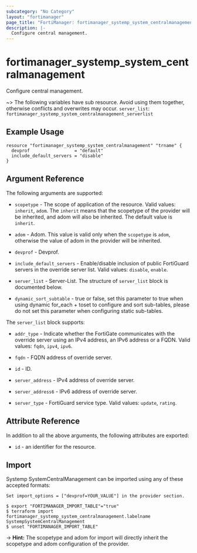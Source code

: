 ```yaml
---
subcategory: "No Category"
layout: "fortimanager"
page_title: "FortiManager: fortimanager_systemp_system_centralmanagement"
description: |-
  Configure central management.
---
```


# fortimanager_systemp_system_centralmanagement
Configure central management.

~> The following variables have sub resource. Avoid using them together, otherwise conflicts and overwrites may occur.
`server_list`: `fortimanager_systemp_system_centralmanagement_serverlist`



## Example Usage

```hcl
resource "fortimanager_systemp_system_centralmanagement" "trname" {
  devprof                 = "default"
  include_default_servers = "disable"
}
```

## Argument Reference


The following arguments are supported:

* `scopetype` - The scope of application of the resource. Valid values: `inherit`, `adom`. The `inherit` means that the scopetype of the provider will be inherited, and adom will also be inherited. The default value is `inherit`.
* `adom` - Adom. This value is valid only when the `scopetype` is `adom`, otherwise the value of adom in the provider will be inherited.
* `devprof` - Devprof.

* `include_default_servers` - Enable/disable inclusion of public FortiGuard servers in the override server list. Valid values: `disable`, `enable`.

* `server_list` - Server-List. The structure of `server_list` block is documented below.
* `dynamic_sort_subtable` - true or false, set this parameter to true when using dynamic for_each + toset to configure and sort sub-tables, please do not set this parameter when configuring static sub-tables.

The `server_list` block supports:

* `addr_type` - Indicate whether the FortiGate communicates with the override server using an IPv4 address, an IPv6 address or a FQDN. Valid values: `fqdn`, `ipv4`, `ipv6`.

* `fqdn` - FQDN address of override server.
* `id` - ID.
* `server_address` - IPv4 address of override server.
* `server_address6` - IPv6 address of override server.
* `server_type` - FortiGuard service type. Valid values: `update`, `rating`.



## Attribute Reference

In addition to all the above arguments, the following attributes are exported:
* `id` - an identifier for the resource.

## Import

Systemp SystemCentralManagement can be imported using any of these accepted formats:
```
Set import_options = ["devprof=YOUR_VALUE"] in the provider section.

$ export "FORTIMANAGER_IMPORT_TABLE"="true"
$ terraform import fortimanager_systemp_system_centralmanagement.labelname SystempSystemCentralManagement
$ unset "FORTIMANAGER_IMPORT_TABLE"
```
-> **Hint:** The scopetype and adom for import will directly inherit the scopetype and adom configuration of the provider.
